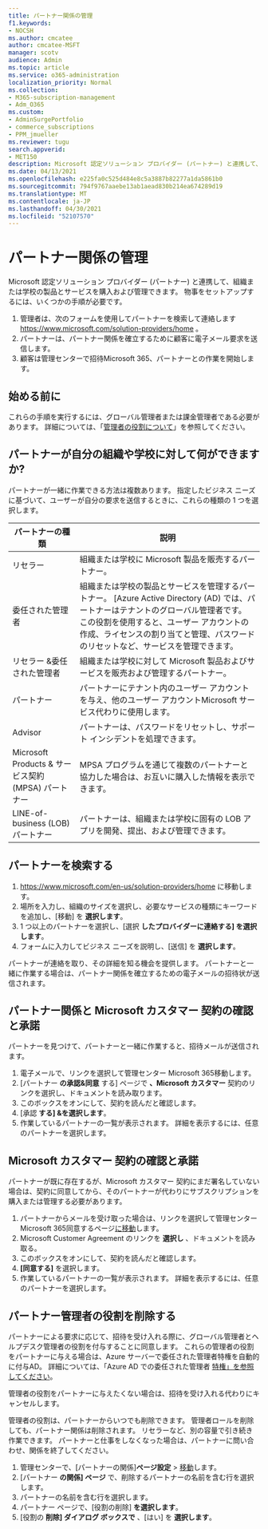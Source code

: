 ```yaml
---
title: パートナー関係の管理
f1.keywords:
- NOCSH
ms.author: cmcatee
author: cmcatee-MSFT
manager: scotv
audience: Admin
ms.topic: article
ms.service: o365-administration
localization_priority: Normal
ms.collection:
- M365-subscription-management
- Adm_O365
ms.custom:
- AdminSurgePortfolio
- commerce_subscriptions
- PPM_jmueller
ms.reviewer: tugu
search.appverid:
- MET150
description: Microsoft 認定ソリューション プロバイダー (パートナー) と連携して、組織または学校の製品とサービスを購入および管理する方法について説明します。
ms.date: 04/13/2021
ms.openlocfilehash: e225fa0c525d484e8c5a3887b82277a1da5861b0
ms.sourcegitcommit: 794f9767aaebe13ab1aead830b214ea674289d19
ms.translationtype: MT
ms.contentlocale: ja-JP
ms.lasthandoff: 04/30/2021
ms.locfileid: "52107570"
---
```

# <a name="manage-partner-relationships"></a>パートナー関係の管理

Microsoft 認定ソリューション プロバイダー (パートナー) と連携して、組織または学校の製品とサービスを購入および管理できます。 物事をセットアップするには、いくつかの手順が必要です。

1. 管理者は、次のフォームを使用してパートナーを検索して連絡します <a href="https://www.microsoft.com/solution-providers/home" target="_blank">https://www.microsoft.com/solution-providers/home</a> 。
2. パートナーは、パートナー関係を確立するために顧客に電子メール要求を送信します。
3. 顧客は管理センターで招待Microsoft 365、パートナーとの作業を開始します。

## <a name="before-you-begin"></a>始める前に

これらの手順を実行するには、グローバル管理者または課金管理者である必要があります。 詳細については、「[管理者の役割について](../admin/add-users/about-admin-roles.md)」を参照してください。

## <a name="what-can-a-partner-do-for-my-organization-or-school"></a>パートナーが自分の組織や学校に対して何ができますか?

パートナーが一緒に作業できる方法は複数あります。 指定したビジネス ニーズに基づいて、ユーザーが自分の要求を送信するときに、これらの種類の 1 つを選択します。

| パートナーの種類 | 説明 |
| ------ | ------------------- |
| リセラー | 組織または学校に Microsoft 製品を販売するパートナー。 |
| 委任された管理者 | 組織または学校の製品とサービスを管理するパートナー。 [Azure Active Directory (AD) では、パートナーはテナントのグローバル管理者です。 この役割を使用すると、ユーザー アカウントの作成、ライセンスの割り当てと管理、パスワードのリセットなど、サービスを管理できます。 |
| リセラー &委任された管理者 | 組織または学校に対して Microsoft 製品およびサービスを販売および管理するパートナー。 |
| パートナー | パートナーにテナント内のユーザー アカウントを与え、他のユーザー アカウントMicrosoft サービス代わりに使用します。 |
| Advisor | パートナーは、パスワードをリセットし、サポート インシデントを処理できます。 |
| Microsoft Products & サービス契約 (MPSA) パートナー | MPSA プログラムを通じて複数のパートナーと協力した場合は、お互いに購入した情報を表示できます。 |
| LINE-of-business (LOB) パートナー | パートナーは、組織または学校に固有の LOB アプリを開発、提出、および管理できます。 |

## <a name="find-a-partner"></a>パートナーを検索する

1. <a href="https://www.microsoft.com/en-us/solution-providers/home" target="_blank">https://www.microsoft.com/en-us/solution-providers/home</a> に移動します。
2. 場所を入力し、組織のサイズを選択し、必要なサービスの種類にキーワードを追加し、[移動] を **選択します**。
3. 1 つ以上のパートナーを選択し、[選択 **したプロバイダーに連絡する] を選択します**。
4. フォームに入力してビジネス ニーズを説明し、[送信] を **選択します**。

パートナーが連絡を取り、その詳細を知る機会を提供します。 パートナーと一緒に作業する場合は、パートナー関係を確立するための電子メールの招待状が送信されます。

## <a name="review-and-accept-a-partner-relationship-and-microsoft-customer-agreement"></a>パートナー関係と Microsoft カスタマー 契約の確認と承諾

パートナーを見つけて、パートナーと一緒に作業すると、招待メールが送信されます。

1. 電子メールで、リンクを選択して管理センター Microsoft 365移動します。
2. [パートナー **の承認&同意** する] ページで **、Microsoft カスタマー** 契約のリンクを選択し、ドキュメントを読み取ります。
3. このボックスをオンにして、契約を読んだと確認します。
4. [承認 **する] &を選択します**。
5. 作業しているパートナーの一覧が表示されます。 詳細を表示するには、任意のパートナーを選択します。

## <a name="review-and-accept-a-microsoft-customer-agreement"></a>Microsoft カスタマー 契約の確認と承諾

パートナーが既に存在するが、Microsoft カスタマー 契約にまだ署名していない場合は、契約に同意してから、そのパートナーが代わりにサブスクリプションを購入または管理する必要があります。

1. パートナーからメールを受け取った場合は、リンクを選択して管理センター Microsoft 365同意するページ<a href="https://go.microsoft.com/fwlink/?linkid=2116573" target="_blank">に移動</a>します。
2. Microsoft Customer Agreement のリンクを **選択し** 、ドキュメントを読み取る。
3. このボックスをオンにして、契約を読んだと確認します。
4. **[同意する]** を選択します。
5. 作業しているパートナーの一覧が表示されます。 詳細を表示するには、任意のパートナーを選択します。

## <a name="remove-partner-admin-roles"></a>パートナー管理者の役割を削除する

パートナーによる要求に応じて、招待を受け入れる際に、グローバル管理者とヘルプデスク管理者の役割を付与することに同意します。 これらの管理者の役割をパートナーに与える場合は、Azure サーバーで委任された管理者特権を自動的に付与AD。 詳細については、「Azure AD での委任された管理者 [特権」を参照してください](/partner-center/customers_revoke_admin_privileges#delegated-admin-privileges-in-azure-ad)。

管理者の役割をパートナーに与えたくない場合は、招待を受け入れる代わりにキャンセルします。

管理者の役割は、パートナーからいつでも削除できます。 管理者ロールを削除しても、パートナー関係は削除されます。 リセラーなど、別の容量で引き続き作業できます。 パートナーと仕事をしなくなった場合は、パートナーに問い合わせ、関係を終了してください。

1. 管理センターで、[パートナーの関係]**ページ設定**  >  <a href="https://go.microsoft.com/fwlink/p/?linkid=2074649" target="_blank">移動</a>します。
2. [パートナー **の関係] ページ** で、削除するパートナーの名前を含む行を選択します。
3. パートナーの名前を含む行を選択します。
4. パートナー ページで、[役割の削除] **を選択します**。
5. [役割の **削除] ダイアログ ボックスで** 、[はい] を **選択します**。

